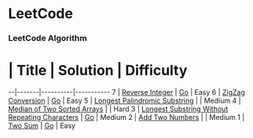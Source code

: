 # LeetCode

### LeetCode Algorithm


# | Title | Solution | Difficulty
--|-------|----------|----------- 
7 | [Reverse Integer](https://leetcode.com/problems/reverse-integer/) | [Go](algorithms/Go/reverse.go) | Easy
6 | [ZigZag Conversion](https://leetcode.com/problems/zigzag-conversion/) | [Go](algorithms/Go/zigZagConversion.go) | Easy
5 | [Longest Palindromic Substring](https://leetcode.com/problems/longest-palindromic-substring/) | | Medium
4 | [Median of Two Sorted Arrays](https://leetcode.com/problems/median-of-two-sorted-arrays/) | | Hard
3 | [Longest Substring Without Repeating Characters](https://leetcode.com/problems/longest-substring-without-repeating-characters/) | [Go](algorithms/Go/lengthOfLongestSubstring.go) | Medium
2 | [Add Two Numbers](https://leetcode.com/problems/add-two-numbers/) | | Medium
1 | [Two Sum](https://leetcode.com/problems/two-sum/) | [Go](algorithms/Go/twoSum.go) | Easy

